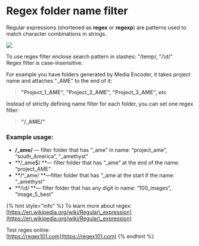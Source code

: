 # Regex folder name filter

Regular expressions  (shortened as **regex** or **regexp**) are patterns used to match character combinations in strings.

![](../../../.gitbook/assets/settings\_v132\_folder.png)

To use regex filter enclose search pattern in slashes: "/temp/, "/\d/"\
Regex filter is case-insensitive.

For example you have folders generated by Media Encoder, it takes project name and attaches "\_AME" to the end of it:

> **"Project\_1\_AME", "Project\_2\_AME", "Project\_3\_AME", etc**

Instead of strictly defining name filter for each folder, you can set one regex filter:

> **"/\_AME/"**

### Example usage:

* **/\_ame/** — filter folder that has “\_ame” in name: “project\_ame”, “south\_America”, “\_amethyst"
* **/\_ame$/ **— filter folder that has “\_ame” at the end of the name:  “project\_AME”
* **/^\_ame/ **—filter folder that has “\_ame at the start if the name: “\_amethyst"
* **/\d/ **— filter folder that has any digit in name: “100\_images”, “image\_5\_best”

{% hint style="info" %}
To learn more about regex:\
[https://en.wikipedia.org/wiki/Regular\_expression](https://en.wikipedia.org/wiki/Regular\_expression)

Test regex online:\
[https://regex101.com](https://regex101.com)
{% endhint %}
